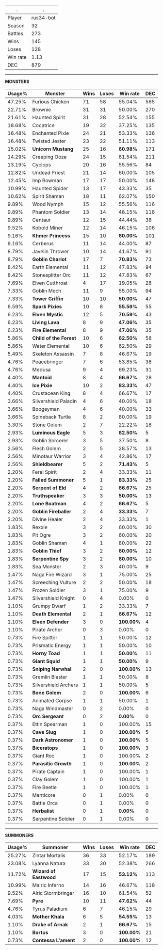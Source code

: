 .|.
|-|-
Player|rus34-bot
Season|32
Battles|273
Wins|145
Loses|128
Win rate|1.13
DEC|879

---
**MONSTERS**

Usage%|Monster|Wins|Loses|Win rate|DEC|
-|-|-|-|-|-|
47.25%|Furious Chicken|71|58|55.04%|565|
22.71%|Brownie|31|31|50.00%|270|
21.61%|Haunted Spirit|31|28|52.54%|155|
18.68%|Cocatrice|19|32|37.25%|135|
16.48%|Enchanted Pixie|24|21|53.33%|136|
16.48%|Twisted Jester|23|22|51.11%|113|
15.02%|**Unicorn Mustang**|25|16|**60.98%**|171|
14.29%|Creeping Ooze|24|15|61.54%|211|
13.19%|Cyclops|20|16|55.56%|84|
12.82%|Undead Priest|21|14|60.00%|105|
12.45%|Imp Bowman|17|17|50.00%|148|
10.99%|Haunted Spider|13|17|43.33%|35|
10.62%|Spirit Shaman|18|11|62.07%|150|
9.89%|Wood Nymph|15|12|55.56%|116|
9.89%|Phantom Soldier|13|14|48.15%|118|
9.89%|Centaur|12|15|44.44%|38|
9.52%|Kobold Miner|12|14|46.15%|106|
9.16%|**Khmer Princess**|15|10|**60.00%**|101|
9.16%|Cerberus|11|14|44.00%|87|
8.79%|Javelin Thrower|10|14|41.67%|91|
8.79%|**Goblin Chariot**|17|7|**70.83%**|73|
8.42%|Earth Elemental|11|12|47.83%|94|
8.42%|Stonesplitter Orc|11|12|47.83%|67|
7.69%|Elven Cutthroat|4|17|19.05%|28|
7.33%|Goblin Mech|11|9|55.00%|94|
7.33%|**Tower Griffin**|10|10|**50.00%**|47|
6.59%|**Spark Pixies**|10|8|**55.56%**|55|
6.23%|**Elven Mystic**|12|5|**70.59%**|43|
6.23%|**Living Lava**|8|9|**47.06%**|35|
6.23%|**Fire Elemental**|8|9|**47.06%**|35|
5.86%|**Child of the Forest**|10|6|**62.50%**|58|
5.86%|Water Elemental|10|6|62.50%|29|
5.49%|Skeleton Assassin|7|8|46.67%|19|
4.76%|Peacebringer|7|6|53.85%|38|
4.76%|Medusa|9|4|69.23%|31|
4.40%|**Mantoid**|8|4|**66.67%**|28|
4.40%|**Ice Pixie**|10|2|**83.33%**|47|
4.40%|Crustacean King|8|4|66.67%|17|
3.66%|Silvershield Paladin|4|6|40.00%|18|
3.66%|Boogeyman|4|6|40.00%|33|
3.66%|Spineback Turtle|8|2|80.00%|19|
3.30%|Stone Golem|2|7|22.22%|18|
2.93%|**Luminous Eagle**|5|3|**62.50%**|5|
2.93%|Goblin Sorcerer|3|5|37.50%|8|
2.56%|Flesh Golem|2|5|28.57%|13|
2.56%|Minotaur Warrior|3|4|42.86%|17|
2.56%|**Shieldbearer**|5|2|**71.43%**|5|
2.20%|Feral Spirit|2|4|33.33%|11|
2.20%|**Failed Summoner**|5|1|**83.33%**|25|
2.20%|**Serpent of Eld**|4|2|**66.67%**|25|
2.20%|**Truthspeaker**|3|3|**50.00%**|13|
2.20%|**Lone Boatman**|4|2|**66.67%**|5|
2.20%|**Goblin Fireballer**|2|4|**33.33%**|7|
2.20%|Divine Healer|2|4|33.33%|1|
1.83%|Rexxie|3|2|60.00%|30|
1.83%|Pit Ogre|3|2|60.00%|20|
1.83%|Goblin Shaman|4|1|80.00%|22|
1.83%|**Goblin Thief**|3|2|**60.00%**|12|
1.83%|**Serpentine Spy**|3|2|**60.00%**|10|
1.83%|Sea Monster|2|3|40.00%|9|
1.47%|Naga Fire Wizard|3|1|75.00%|25|
1.47%|Screeching Vulture|2|2|50.00%|18|
1.47%|Frozen Soldier|3|1|75.00%|9|
1.47%|Silvershield Knight|0|4|0.00%|0|
1.10%|Grumpy Dwarf|1|2|33.33%|7|
1.10%|**Death Elemental**|2|1|**66.67%**|12|
1.10%|**Elven Defender**|3|0|**100.00%**|4|
1.10%|Pirate Archer|0|3|0.00%|0|
0.73%|Fire Spitter|1|1|50.00%|12|
0.73%|Prismatic Energy|1|1|50.00%|10|
0.73%|**Horny Toad**|1|1|**50.00%**|11|
0.73%|**Giant Squid**|1|1|**50.00%**|9|
0.73%|**Sniping Narwhal**|2|0|**100.00%**|13|
0.73%|Gremlin Blaster|1|1|50.00%|8|
0.73%|Silvershield Archers|1|1|50.00%|5|
0.73%|**Bone Golem**|2|0|**100.00%**|6|
0.73%|Animated Corpse|1|1|50.00%|1|
0.73%|Naga Windmaster|0|2|0.00%|0|
0.73%|**Orc Sergeant**|0|2|**0.00%**|0|
0.37%|Ettin Spearman|1|0|100.00%|15|
0.37%|**Cave Slug**|1|0|**100.00%**|5|
0.37%|**Dark Astronomer**|1|0|**100.00%**|5|
0.37%|**Biceratops**|1|0|**100.00%**|3|
0.37%|Giant Roc|1|0|100.00%|2|
0.37%|**Parasitic Growth**|1|0|**100.00%**|2|
0.37%|Pirate Captain|1|0|100.00%|1|
0.37%|Clay Golem|1|0|100.00%|1|
0.37%|Fire Beetle|1|0|100.00%|1|
0.37%|Manticore|0|1|0.00%|0|
0.37%|Battle Orca|0|1|0.00%|0|
0.37%|**Herbalist**|0|1|**0.00%**|0|
0.37%|Serpentine Soldier|0|1|0.00%|0|

---
**SUMMONERS**

Usage%|Summoner|Wins|Loses|Win rate|DEC|
-|-|-|-|-|-|
25.27%|Zintar Mortalis|36|33|52.17%|189|
23.08%|Lyanna Natura|33|30|52.38%|266|
11.72%|**Wizard of Eastwood**|17|15|**53.12%**|113|
10.99%|Malric Inferno|14|16|46.67%|118|
9.52%|Alric Stormbringer|16|10|61.54%|52|
7.69%|**Pyre**|10|11|**47.62%**|44|
4.76%|Tyrus Paladium|6|7|46.15%|29|
4.03%|**Mother Khala**|6|5|**54.55%**|13|
1.10%|**Drake of Arnak**|2|1|**66.67%**|15|
1.10%|**Bortus**|3|0|**100.00%**|21|
0.73%|**Contessa L'ament**|2|0|**100.00%**|12|
